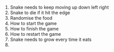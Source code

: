 
1. Snake needs to keep moving  up down left right
2. Snake to die if it hit the edge 
3. Randomise the food 
4. How to start the game 
5. How to finish the game 
6. How to restart the game 
7. Snake needs to grow every time it eats
8. 
